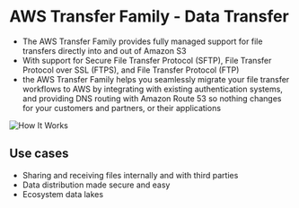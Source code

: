 # AWS Transfer Family - Data Transfer
* The AWS Transfer Family provides fully managed support for file transfers directly into and out of Amazon S3
* With support for Secure File Transfer Protocol (SFTP), File Transfer Protocol over SSL (FTPS), and File Transfer Protocol (FTP)
* the AWS Transfer Family helps you seamlessly migrate your file transfer workflows to AWS by integrating with existing authentication systems, and providing DNS routing with Amazon Route 53 so nothing changes for your customers and partners, or their applications

![How It Works](https://d1.awsstatic.com/product-marketing/AWS%20Transfer%20Family/How-it-works-diagram-Transfer-family.9253476414113931316355159133dd1657ab5128.jpg)

## Use cases
* Sharing and receiving files internally and with third parties
* Data distribution made secure and easy
* Ecosystem data lakes